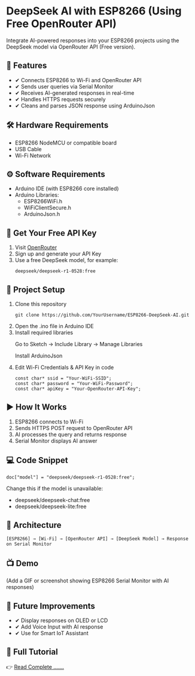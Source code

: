<h1>DeepSeek AI with ESP8266 (Using Free OpenRouter API)</h1>
<p>Integrate AI-powered responses into your ESP8266 projects using the DeepSeek model via OpenRouter API (Free version).</p>

<h2>📌 Features</h2>
<ul>
  <li>✔ Connects ESP8266 to Wi-Fi and OpenRouter API</li>
  <li>✔ Sends user queries via Serial Monitor</li>
  <li>✔ Receives AI-generated responses in real-time</li>
  <li>✔ Handles HTTPS requests securely</li>
  <li>✔ Cleans and parses JSON response using ArduinoJson</li>
</ul>

<h2>🛠 Hardware Requirements</h2>
<ul>
  <li>ESP8266 NodeMCU or compatible board</li>
  <li>USB Cable</li>
  <li>Wi-Fi Network</li>
</ul>

<h2>⚙ Software Requirements</h2>
<ul>
  <li>Arduino IDE (with ESP8266 core installed)</li>
  <li>Arduino Libraries:
    <ul>
      <li>ESP8266WiFi.h</li>
      <li>WiFiClientSecure.h</li>
      <li>ArduinoJson.h</li>
    </ul>
  </li>
</ul>

<h2>🔑 Get Your Free API Key</h2>
<ol>
  <li>Visit <a href="https://openrouter.ai/">OpenRouter</a></li>
  <li>Sign up and generate your API Key</li>
  <li>Use a free DeepSeek model, for example:
    <pre><code>deepseek/deepseek-r1-0528:free</code></pre>
  </li>
</ol>

<h2>📂 Project Setup</h2>
<ol>
  <li>Clone this repository
    <pre><code>git clone https://github.com/YourUsername/ESP8266-DeepSeek-AI.git</code></pre>
  </li>
  <li>Open the .ino file in Arduino IDE</li>
  <li>Install required libraries
    <p>Go to Sketch → Include Library → Manage Libraries</p>
    <p>Install ArduinoJson</p>
  </li>
  <li>Edit Wi-Fi Credentials & API Key in code
    <pre><code>const char* ssid = "Your-WiFi-SSID";
const char* password = "Your-WiFi-Password";
const char* apiKey = "Your-OpenRouter-API-Key";</code></pre>
  </li>
</ol>

<h2>▶ How It Works</h2>
<ol>
  <li>ESP8266 connects to Wi-Fi</li>
  <li>Sends HTTPS POST request to OpenRouter API</li>
  <li>AI processes the query and returns response</li>
  <li>Serial Monitor displays AI answer</li>
</ol>

<h2>💻 Code Snippet</h2>
<pre><code>doc["model"] = "deepseek/deepseek-r1-0528:free";</code></pre>
<p>Change this if the model is unavailable:</p>
<ul>
  <li>deepseek/deepseek-chat:free</li>
  <li>deepseek/deepseek-lite:free</li>
</ul>

<h2>📸 Architecture</h2>
<pre><code>[ESP8266] → [Wi-Fi] → [OpenRouter API] → [DeepSeek Model] → Response on Serial Monitor</code></pre>

<h2>📺 Demo</h2>
<p>(Add a GIF or screenshot showing ESP8266 Serial Monitor with AI responses)</p>

<h2>🚀 Future Improvements</h2>
<ul>
  <li>✔ Display responses on OLED or LCD</li>
  <li>✔ Add Voice Input with AI response</li>
  <li>✔ Use for Smart IoT Assistant</li>
</ul>

<h2>📎 Full Tutorial</h2>
<p>👉 <a href="#">Read Complete .......</a></p>
